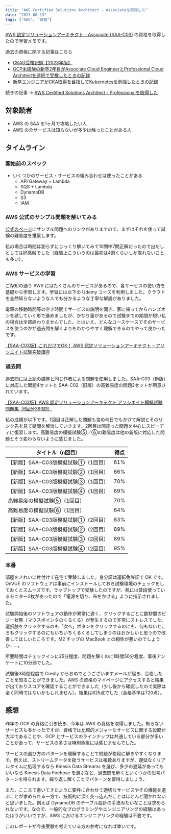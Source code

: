 ```yaml
---
title: "AWS Certified Solutions Architect - Associateを取得した"
date: "2023-08-13"
tags: ["AWS", "資格"]
---
```


[AWS 認定ソリューションアーキテクト - Associate (SAA-C03)](https://aws.amazon.com/jp/certification/certified-solutions-architect-associate/) の資格を取得したので学習メモです。

過去の資格に関する記事はこちら
* [CKAD受検記録【2023年版】](/posts/2023/03/certified-kubernetes-application-developer)
* [GCP未経験の新卒2年目がAssociate Cloud EngineerとProfessional Cloud Architectを連続で受検したときの記録](https://qiita.com/SogoK/items/bb5187524c2c7cde3620)
* [新卒エンジニアがCKA取得を目指してKubernetesを勉強したときの記録](https://qiita.com/SogoK/items/4ed2e118d0412c868169)

続きの記事 → [AWS Certified Solutions Architect - Professionalを取得した](/posts/2023/09/aws-solutions-architect-professional)

## 対象読者

* AWS の SAA を1ヶ月で攻略したい人
* AWS の全サービスは知らないが多少は触ったことがある人

## タイムライン

### 開始前のスペック

* いくつかのサービス・サービスの組み合わせは使ったことがある
  * API Gateway + Lambda
  * SQS + Lambda
  * DynamoDB
  * S3
  * IAM

### AWS 公式のサンプル問題を解いてみる

[公式のページ](https://aws.amazon.com/jp/certification/certified-solutions-architect-associate/)にサンプル問題へのリンクがありますので、まずはそれを使って試験の難易度を推察します。

私の場合は時間は測らずにじっくり解いてみて10問中7問正解だったので出だしとしては好感触でした（経験上こういうのは最初は4割くらいしか取れないことも多い）。

### AWS サービスの学習

ご存知の通り AWS にはたくさんのサービスがあるので、各サービスの使い方を基礎から学習します。学習には以下の Udemy コースを利用しました。クラウドを全然知らないような人でも分かるような丁寧な解説がありました。

電車の移動時間等の空き時間でサービスの説明を聞き、家に帰ってからハンズオンを試していく形で進めましたが、かなり量があるので試験までの期間が短い私の場合は全部終わりませんでした。とはいえ、どんなユースケースでそのサービスを使うのかが過去問を解くよりもわかりやすく理解できるのでやって良かったです。

[【SAA-C03版】これだけでOK！ AWS 認定ソリューションアーキテクト – アソシエイト試験突破講座](https://www.udemy.com/course/aws-associate/)

### 過去問

過去問には上記の講座と同じ作者による問題を使用しました。SAA-C03（新版）に対応した問題4セットと SAA-C02（旧版）の高難易度の問題2セットが用意されています。

[【SAA-C03版】AWS 認定ソリューションアーキテクト アソシエイト模擬試験問題集（6回分390問）](https://www.udemy.com/course/aws-knan/)

私の成績が以下です。1回目は正解した問題も含め何日でもかけて解説とそのリンク先を見て疑問を解消していきます。2回目は間違った問題を中心にスピーディに復習します。高難易度の模擬試験⑤／⑥の難易度は他の新版に対応した問題とそう変わらないように感じました。

|タイトル（n回目）|得点|
|---|---|
|【新版】SAA-C03版模擬試験①（1回目）|61%|
|【新版】SAA-C03版模擬試験②（1回目）|66%|
|【新版】SAA-C03版模擬試験③（1回目）|70%|
|【新版】SAA-C03版模擬試験④（1回目）|69%|
|高難易度の模擬試験⑤（1回目）|70%|
|高難易度の模擬試験⑥（1回目）|64%|
|【新版】SAA-C03版模擬試験①（2回目）|83%|
|【新版】SAA-C03版模擬試験②（2回目）|89%|
|【新版】SAA-C03版模擬試験③（2回目）|89%|
|【新版】SAA-C03版模擬試験④（2回目）|95%|

### 本番

部屋をきれいに片付けて在宅で受験しました。身分証は運転免許証で OK です。OnVUE のソフトウェアは事前にインストールしておき試験環境のチェックをしておくとスムーズです。ラップトップで受験したのですが、机には普段使っているモニター2枚があったので「電源を切り、布をかける」ように指示されました。

試験開始後のソフトウェアの動作が異常に遅く、クリックするごとに数秒間のビジー状態（マウスポインタのくるくる）が発生するので非常にストレスでした。選択肢をクリックするのも「次へ」ボタンをクリックするのにも、何もないところもクリックするのにもいちいちくるくるしてしまうのはおかしいと思うので改善してほしいところです。M2 チップの MacBook との相性が悪いのでしょうか……。

所要時間はチェックインに25分程度、問題を解くのに1時間50分程度、事後アンケートに10分弱でした。

試験後3時間程度で Credly からおめでとうございますメールが届き、合格したことを知ることができました。AWS の資格のマイページにアクセスすると結果が出ておりスコアを確認することができました（少し後から確認したので実際は全く同時ではないかもしれません）。結果は825点でした（合格基準は720点）。

## 感想

昨年の GCP の資格に引き続き、今年は AWS の資格を取得しました。知らないサービスも多かったですが、資格では比較的メジャーなサービスに関する設問が大半であることや、GCP とサービスのラインナップは共通している部分が多いことがあって、サービスの多さは特別負担には感じませんでした。

サービスの選び方のパターンを理解することで問題が格段に解きやすくなります。例えば、ストリームデータを扱うサービスは複数ありますが、遅延なくリアルタイムに処理するなら Kinesis Data Streams を選び、多少の遅延があってもいいなら Kinesis Data Firehose を選ぶなど、過去問を解くといくつかの思考パターンを得られます。繰り返し解くことでパターンを習得しましょう。

また、ここまで書いてきたように要件に合わせて適切なサービスやその機能を選ぶことが求められる一方で、技術的に深く突っ込んだことはほとんど聞かれないと思いました。例えば DynamoDB のテーブル設計の手法みたいなことは求められないです。なので、一般的なプログラミングやエンジニアリングの経験はあったほうがいいですが、AWS におけるエンジニアリングの経験は不要です。

このレポートが今後受験を考えている方の参考になれば幸いです。
